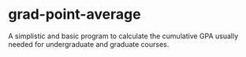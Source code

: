 # grad-point-average
A simplistic and basic program to calculate the cumulative GPA usually needed for undergraduate and graduate courses.
